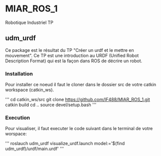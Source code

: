 # MIAR_ROS_1
Robotique Industriel TP

## udm_urdf
Ce package est le résultat du TP "Créer un urdf et le mettre en mouvement". Ce TP est une introduction au URDF (Unified Robot Description Format) qui 
est la façon dans ROS de décrire un robot.

### Installation
Pour installer ce noeud il faut le cloner dans le dossier src de votre catkin workspace (catkin_ws).

'''
cd catkin_ws/src
git clone https://github.com/IF488/MIAR_ROS_1.git
catkin build
cd ..
source devel/setup.bash
'''

### Execution
Pour visualiser, il faut executer le code suivant dans le terminal de votre worspace:

'''
roslauch udm_urdf visualize_urdf.launch  model:='$(find udm_urdf)/urdf/main.urdf'
'''
